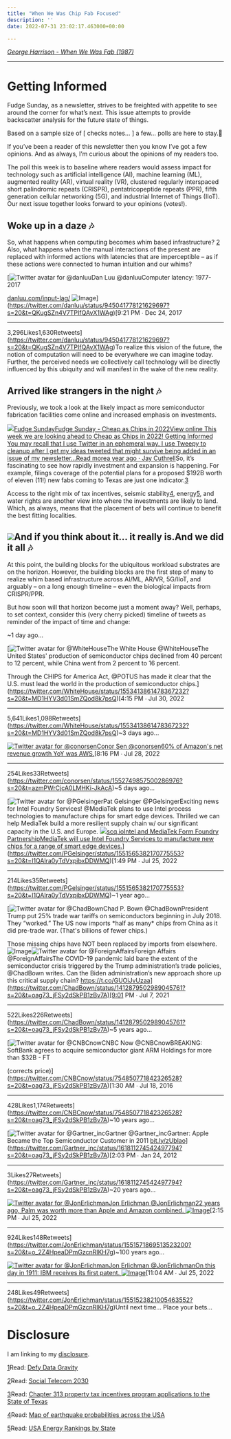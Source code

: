 ```yaml
---
title: "When We Was Chip Fab Focused"
description: ''
date: 2022-07-31 23:02:17.463000+00:00

---
```


*[George Harrison - When We Was Fab (1987)](https://www.youtube.com/watch?v=AVu6nPTVbBQ)*



---



Getting Informed
================

Fudge Sunday, as a newsletter, strives to be freighted with appetite to see around the corner for what’s next. This issue attempts to provide backscatter analysis for the future state of things.

Based on a sample size of [ checks notes… ] a few… polls are here to stay.🤣

If you’ve been a reader of this newsletter then you know I’ve got a few opinions. And as always, I’m curious about the opinions of my readers too.

The poll this week is to baseline where readers would assess impact for technology such as artificial intelligence (AI), machine learning (ML), augmented reality (AR), virtual reality (VR), clustered regularly interspaced short palindromic repeats (CRISPR), pentatricopeptide repeats (PPR), fifth generation cellular networking (5G), and industrial Internet of Things (IIoT). Our next issue together looks forward to your opinions (votes!).

Woke up in a daze 🎶
-------------------

So, what happens when computing becomes whim based infrastructure? [2](#footnote-2) Also, what happens when the manual interactions of the present are replaced with informed actions with latencies that are imperceptible – as if these actions were connected to human intuition and our whims?

[![Twitter avatar for @danluu](https://substackcdn.com/image/twitter_name/w_96/danluu.jpg)Dan Luu @danluuComputer latency: 1977-2017

[danluu.com/input-lag/](https://danluu.com/input-lag/) ![Image](https://pbs.substack.com/media/DR12FcrXcAA0-xq.png)](https://twitter.com/danluu/status/945041778121629697?s=20&t=QKugSZn4V7TPIfQAvX1WAg)[9:21 PM ∙ Dec 24, 2017

---

3,296Likes1,630Retweets](https://twitter.com/danluu/status/945041778121629697?s=20&t=QKugSZn4V7TPIfQAvX1WAg)To realize this vision of the future, the notion of computation will need to be everywhere we can imagine today. Further, the perceived needs we collectively call technology will be directly influenced by this ubiquity and will manifest in the wake of the new reality.

Arrived like strangers in the night 🎶
-------------------------------------

Previously, we took a look at the likely impact as more semiconductor fabrication facilities come online and increased emphasis on investments.

[![](https://bucketeer-e05bbc84-baa3-437e-9518-adb32be77984.s3.amazonaws.com/public/images/58409c1d-315a-477e-9392-64c82bab22dd_992x992.png)Fudge SundayFudge Sunday - Cheap as Chips in 2022View online This week we are looking ahead to Cheap as Chips in 2022! Getting Informed You may recall that I use Twitter in an ephemeral way. I use Tweepy to cleanup after I get my ideas tweeted that might survive being added in an issue of my newsletter…Read morea year ago · Jay Cuthrell](https://sunday.fudge.org/p/fudge-sunday-cheap-as-chips-in-2022-946008?utm_source=substack&utm_campaign=post_embed&utm_medium=web)So, it’s fascinating to see how rapidly investment and expansion is happening. For example, filings coverage of the potential plans for a proposed $192B worth of eleven (11!) new fabs coming to Texas are just one indicator.[3](#footnote-3)

Access to the right mix of tax incentives, seismic stability[4](#footnote-4), energy[5](#footnote-5), and water rights are another view into where the investments are likely to land. Which, as always, means that the placement of bets will continue to benefit the best fitting localities.

[![](https://bucketeer-e05bbc84-baa3-437e-9518-adb32be77984.s3.amazonaws.com/public/images/91b35bfc-27ee-4f2c-a7a2-b47c45f1035c_571x437.jpeg)](https://substackcdn.com/image/fetch/f_auto,q_auto:good,fl_progressive:steep/https%3A%2F%2Fbucketeer-e05bbc84-baa3-437e-9518-adb32be77984.s3.amazonaws.com%2Fpublic%2Fimages%2F91b35bfc-27ee-4f2c-a7a2-b47c45f1035c_571x437.jpeg)And if you think about it… it really is.And we did it all 🎶
-------------------

At this point, the building blocks for the ubiquitous workload substrates are on the horizon. However, the building blocks are the first step of many to realize whim based infrastructure across AI/ML, AR/VR, 5G/IIoT, and arguably – on a long enough timeline – even the biological impacts from CRISPR/PPR.

But how soon will that horizon become just a moment away? Well, perhaps, to set context, consider this (very cherry picked) timeline of tweets as reminder of the impact of time and change:

~1 day ago…

[![Twitter avatar for @WhiteHouse](https://substackcdn.com/image/twitter_name/w_96/WhiteHouse.jpg)The White House @WhiteHouseThe United States' production of semiconductor chips declined from 40 percent to 12 percent, while China went from 2 percent to 16 percent. 
 
Through the CHIPS for America Act, @POTUS has made it clear that the U.S. must lead the world in the production of semiconductor chips.](https://twitter.com/WhiteHouse/status/1553413861478367232?s=20&t=MD1HYV3d01SmZQod8k7psQ)[4:15 PM ∙ Jul 30, 2022

---

5,641Likes1,098Retweets](https://twitter.com/WhiteHouse/status/1553413861478367232?s=20&t=MD1HYV3d01SmZQod8k7psQ)~3 days ago… 

[![Twitter avatar for @conorsen](https://substackcdn.com/image/twitter_name/w_96/conorsen.jpg)Conor Sen @conorsen60% of Amazon's net revenue growth YoY was AWS.](https://twitter.com/conorsen/status/1552749857500286976?s=20&t=azmPWrCjcA0LMHKi-JkAcA)[8:16 PM ∙ Jul 28, 2022

---

254Likes33Retweets](https://twitter.com/conorsen/status/1552749857500286976?s=20&t=azmPWrCjcA0LMHKi-JkAcA)~5 days ago…

[![Twitter avatar for @PGelsinger](https://substackcdn.com/image/twitter_name/w_96/PGelsinger.jpg)Pat Gelsinger @PGelsingerExciting news for Intel Foundry Services! @MediaTek plans to use Intel process technologies to manufacture chips for smart edge devices. Thrilled we can help MediaTek build a more resilient supply chain w/ our significant capacity in the U.S. and Europe. [![](https://bucketeer-e05bbc84-baa3-437e-9518-adb32be77984.s3.amazonaws.com/public/images/5ca8d099-d747-431e-8c89-5fae39c5f4b3_1080x1080.jpeg)scq.ioIntel and MediaTek Form Foundry PartnershipMediaTek will use Intel Foundry Services to manufacture new chips for a range of smart edge devices.](https://scq.io/1GQrQbl)](https://twitter.com/PGelsinger/status/1551565382170775553?s=20&t=I1QAlra0yTdVxpibxDDWMQ)[1:49 PM ∙ Jul 25, 2022

---

214Likes35Retweets](https://twitter.com/PGelsinger/status/1551565382170775553?s=20&t=I1QAlra0yTdVxpibxDDWMQ)~1 year ago…

[![Twitter avatar for @ChadBown](https://substackcdn.com/image/twitter_name/w_96/ChadBown.jpg)Chad P. Bown @ChadBownPresident Trump put 25% trade war tariffs on semiconductors beginning in July 2018. They “worked.” The US now imports \*half as many\* chips from China as it did pre-trade war. (That's billions of fewer chips.)

Those missing chips have NOT been replaced by imports from elsewhere. ![Image](https://pbs.substack.com/media/E5uOazgXEAY34Hh.jpg)![Twitter avatar for @ForeignAffairs](https://substackcdn.com/image/twitter_name/w_40/ForeignAffairs.jpg)Foreign Affairs @ForeignAffairsThe COVID-19 pandemic laid bare the extent of the semiconductor crisis triggered by the Trump administration’s trade policies, @ChadBown writes. Can the Biden administration’s new approach shore up this critical supply chain?
https://t.co/GUOiJvUzaa](https://twitter.com/ChadBown/status/1412879502989045761?s=20&t=oag73_jFSy2dSkPB1zBv7A)[9:01 PM ∙ Jul 7, 2021

---

522Likes226Retweets](https://twitter.com/ChadBown/status/1412879502989045761?s=20&t=oag73_jFSy2dSkPB1zBv7A)~5 years ago…

[![Twitter avatar for @CNBCnow](https://substackcdn.com/image/twitter_name/w_96/CNBCnow.jpg)CNBC Now @CNBCnowBREAKING: SoftBank agrees to acquire semiconductor giant ARM Holdings for more than $32B - FT

(corrects price)](https://twitter.com/CNBCnow/status/754850771842326528?s=20&t=oag73_jFSy2dSkPB1zBv7A)[1:30 AM ∙ Jul 18, 2016

---

428Likes1,174Retweets](https://twitter.com/CNBCnow/status/754850771842326528?s=20&t=oag73_jFSy2dSkPB1zBv7A)~10 years ago…

[![Twitter avatar for @Gartner_inc](https://substackcdn.com/image/twitter_name/w_96/Gartner_inc.jpg)Gartner @Gartner\_incGartner: Apple Became the Top Semiconductor Customer in 2011 [bit.ly/zUblao](http://bit.ly/zUblao)](https://twitter.com/Gartner_inc/status/161811274542497794?s=20&t=oag73_jFSy2dSkPB1zBv7A)[2:03 PM ∙ Jan 24, 2012

---

3Likes27Retweets](https://twitter.com/Gartner_inc/status/161811274542497794?s=20&t=oag73_jFSy2dSkPB1zBv7A)~20 years ago…

[![Twitter avatar for @JonErlichman](https://substackcdn.com/image/twitter_name/w_96/JonErlichman.jpg)Jon Erlichman @JonErlichman22 years ago, Palm was worth more than Apple and Amazon combined. ![Image](https://pbs.substack.com/media/FYhKZEnXkAEmBKn.jpg)](https://twitter.com/JonErlichman/status/1551571869513523200?s=20&t=o_2Z4HpeaDPmGzcnRlKH7g)[2:15 PM ∙ Jul 25, 2022

---

924Likes148Retweets](https://twitter.com/JonErlichman/status/1551571869513523200?s=20&t=o_2Z4HpeaDPmGzcnRlKH7g)~100 years ago…

[![Twitter avatar for @JonErlichman](https://substackcdn.com/image/twitter_name/w_96/JonErlichman.jpg)Jon Erlichman @JonErlichmanOn this day in 1911: IBM receives its first patent. ![Image](https://pbs.substack.com/media/FYgesTpWIAQTi7D.jpg)](https://twitter.com/JonErlichman/status/1551523821005463552?s=20&t=o_2Z4HpeaDPmGzcnRlKH7g)[11:04 AM ∙ Jul 25, 2022

---

248Likes49Retweets](https://twitter.com/JonErlichman/status/1551523821005463552?s=20&t=o_2Z4HpeaDPmGzcnRlKH7g)Until next time… Place your bets…

Disclosure
==========

I am linking to my [disclosure](https://jaycuthrell.com/disclosure/?utm_campaign=Fudge%20Sunday&utm_medium=email&utm_source=Revue%20newsletter).

[1](#footnote-anchor-1)Read: [Defy Data Gravity](https://defydatagravity.com)

[2](#footnote-anchor-2)Read: [Social Telecom 2030](https://fudge.org/archive/social-telecom-2030/)

[3](#footnote-anchor-3)Read: [Chapter 313 property tax incentives program applications to the State of Texas](https://www.cnbc.com/2022/07/22/samsung-electronics-seeks-tax-breaks-on-192-billion-potential-chip-plants-in-texas.html)

[4](#footnote-anchor-4)Read: [Map of earthquake probabilities across the USA](https://www.americangeosciences.org/critical-issues/maps/national-seismic-hazard-map)

[5](#footnote-anchor-5)Read: [USA Energy Rankings by State](https://www.usnews.com/news/best-states/rankings/infrastructure/energy)

